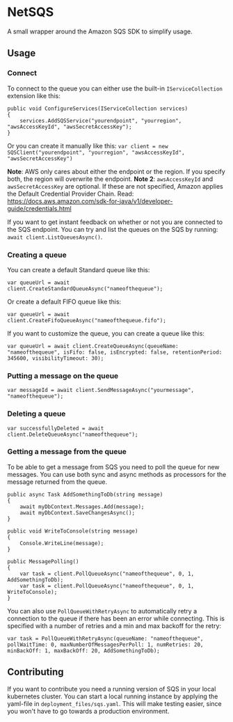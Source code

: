 # NetSQS

A small wrapper around the Amazon SQS SDK to simplify usage.

## Usage

### Connect
To connect to the queue you can either use the built-in `IServiceCollection` extension like this:

```
public void ConfigureServices(IServiceCollection services)
{
    services.AddSQSService("yourendpoint", "yourregion", "awsAccessKeyId", "awsSecretAccessKey");
}
```

Or you can create it manually like this: `var client = new SQSClient("yourendpoint", "yourregion", "awsAccessKeyId", "awsSecretAccessKey")`

**Note**: AWS only cares about either the endpoint or the region. If you specify both, the region will overwrite the endpoint.
**Note 2**: `awsAccessKeyId` and `awsSecretAccessKey` are optional. If these are not specified, Amazon applies the Default Credential Provider Chain. Read: https://docs.aws.amazon.com/sdk-for-java/v1/developer-guide/credentials.html

If you want to get instant feedback on whether or not you are connected to the SQS endpoint. You can try and list the queues on the SQS by running: `await client.ListQueuesAsync()`.

### Creating a queue

You can create a default Standard queue like this:
```
var queueUrl = await client.CreateStandardQueueAsync("nameofthequeue");
```
Or create a default FIFO queue like this:
```
var queueUrl = await client.CreateFifoQueueAsync("nameofthequeue.fifo");
```
If you want to customize the queue, you can create a queue like this:
```
var queueUrl = await client.CreateQueueAsync(queueName: "nameofthequeue", isFifo: false, isEncrypted: false, retentionPeriod: 345600, visibilityTimeout: 30);
```

### Putting a message on the queue
```
var messageId = await client.SendMessageAsync("yourmessage", "nameofthequeue");
```

### Deleting a queue
```
var successfullyDeleted = await client.DeleteQueueAsync("nameofthequeue");
```

### Getting a message from the queue
To be able to get a message from SQS you need to poll the queue for new messages. You can use both sync and async methods as processors for the message returned from the queue.

```
public async Task AddSomethingToDb(string message) 
{
    await myDbContext.Messages.Add(message);
    await myDbContext.SaveChangesAsync();
}

public void WriteToConsole(string message)
{
    Console.WriteLine(message);
}

public MessagePolling() 
{
    var task = client.PollQueueAsync("nameofthequeue", 0, 1, AddSomethingToDb);
    var task = client.PollQueueAsync("nameofthequeue", 0, 1, WriteToConsole);
}
```
You can also use `PollQueueWithRetryAsync` to automatically retry a connection to the queue if there has been an error while connecting. This is specified with a number of retries and a min and max backoff for the retry:
```
var task = PollQueueWithRetryAsync(queueName: "nameofthequeue", pollWaitTime: 0, maxNumberOfMessagesPerPoll: 1, numRetries: 20, minBackOff: 1, maxBackOff: 20, AddSomethingToDb);
```

## Contributing
If you want to contribute you need a running version of SQS in your local kubernetes cluster. You can start a local running instance by applying the yaml-file in `deployment_files/sqs.yaml`.
This will make testing easier, since you won't have to go towards a production environment.
